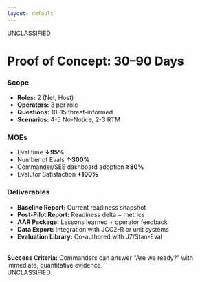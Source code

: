 ```yaml
---
layout: default
---
```


<style src="../style.css"></style>

<div class="classification-header">UNCLASSIFIED</div>

# **Proof of Concept: 30–90 Days**

<div class="grid-cols-2 mt-2">

<div>

<div v-click>
<h3 class="mb-1"><i data-lucide="clipboard-list" class="lucide-icon"></i> Scope</h3>
<div class="gator-card">
<ul class="text-sm compact-list">
<li><strong>Roles:</strong> 2 (Net, Host)</li>
<li><strong>Operators:</strong> 3 per role</li>
<li><strong>Questions:</strong> 10–15 threat-informed</li>
<li><strong>Scenarios:</strong> 4-5 No-Notice, 2-3 RTM</li>
</ul>
</div>
</div>

<div v-click>
<h3 class="mb-1 mt-2"><i data-lucide="activity" class="lucide-icon"></i> MOEs</h3>
<div class="gator-card text-sm">
<ul class="compact-list">
<li>Eval time <strong class="text-primary">↓95%</strong></li>
<li>Number of Evals <strong class="text-primary">↑300%</strong></li>
<li>Commander/SEE dashboard adoption <strong class="text-primary">≥80%</strong></li>
<li>Evalutor Satisfaction <strong class="text-primary">+100%</strong></li>
</ul>
</div>
</div>

</div>

<div>

<div v-click>
<h3 class="mb-1"><i data-lucide="target" class="lucide-icon"></i> Deliverables</h3>
<div class="gator-card">
<ul class="text-sm compact-list">
<li><strong>Baseline Report:</strong> Current readiness snapshot</li>
<li><strong>Post-Pilot Report:</strong> Readiness delta + metrics</li>
<li><strong>AAR Package:</strong> Lessons learned + operator feedback</li>
<li><strong>Data Export:</strong> Integration with JCC2-R or unit systems</li>
<li><strong>Evaluation Library:</strong> Co-authored with J7/Stan-Eval</li>
</ul>
</div>
</div>

</div>

</div>

<div v-click class="highlight text-sm" style="margin-top: 2rem;">
<strong>Success Criteria:</strong> Commanders can answer "Are we ready?" with immediate, quantitative evidence.
</div>

<div class="classification-footer">UNCLASSIFIED</div>

